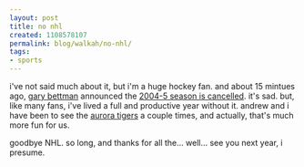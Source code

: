 ```yaml
---
layout: post
title: no nhl
created: 1108578107
permalink: blog/walkah/no-nhl/
tags:
- sports
---
```

<p>
i've not said much about it, but i'm a huge hockey fan. and about 15 mintues ago, <a href="http://www.cbc.ca/sports/indepth/cba/who/bettman_gary.html" title="NHL Commissioner">gary bettman</a> announced the <a href="http://tsn.ca/nhl/news_story.asp?ID=115107&hubName=nhl" title="It's Over: Bettman cancels NHL season">2004-5 season is cancelled</a>. it's sad. but, like many fans, i've lived a full and productive year without it. andrew and i have been to see the <a href="http://auroratigers.com/">aurora tigers</a> a couple times, and actually, that's much more fun for us.
</p><p>
goodbye NHL. so long, and thanks for all the... well... see you next year, i presume.
</p>
